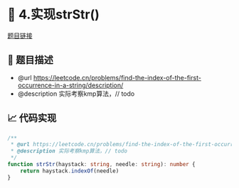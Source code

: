 # 🎳 4.实现strStr()

[题目链接](https://leetcode.cn/problems/find-the-index-of-the-first-occurrence-in-a-string/description/)

## 📃 题目描述
* @url https://leetcode.cn/problems/find-the-index-of-the-first-occurrence-in-a-string/description/
 * @description 实际考察kmp算法，// todo

## 📈 代码实现
```typescript
/**
 * @url https://leetcode.cn/problems/find-the-index-of-the-first-occurrence-in-a-string/description/
 * @description 实际考察kmp算法，// todo
 */
function strStr(haystack: string, needle: string): number {
    return haystack.indexOf(needle)
}

```
